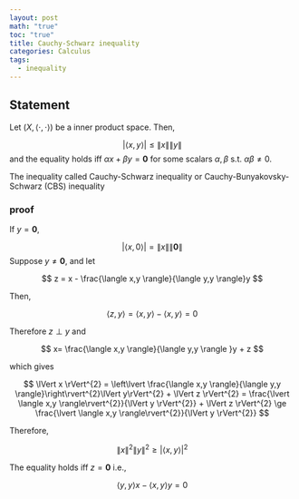 ```yaml
---
layout: post
math: "true"
toc: "true"
title: Cauchy-Schwarz inequality
categories: Calculus
tags:
  - inequality
---
```

## Statement

Let ${ (X,\langle \cdot,\cdot \rangle) }$ be a inner product space. Then,

$$ \lvert \langle x,y \rangle \rvert \le \lVert x \rVert  \lVert y \rVert$$
and the equality holds iff ${ \alpha x + \beta y = \mathbf{0} }$ for some scalars ${ \alpha,\beta }$ s.t. ${ \alpha \beta \neq 0 }$.

The inequality called Cauchy-Schwarz inequality or Cauchy-Bunyakovsky-Schwarz (CBS) inequality

### proof

If ${ y=\mathbf{0} }$,

$$ \lvert \langle x,0 \rangle \rvert = \lVert x \rVert \lVert \mathbf{0} \rVert $$
Suppose ${ y \neq \mathbf{0} }$, and let

$$ z = x - \frac{\langle x,y \rangle}{\langle y,y \rangle}y $$

Then,

$$ \langle z,y \rangle = \langle x,y \rangle - \langle x,y \rangle = 0$$

Therefore ${ z \perp y }$ and

$$ x= \frac{\langle x,y \rangle}{\langle y,y \rangle }y + z $$

which gives

$$ \lVert x \rVert^{2} = \left\lvert \frac{\langle x,y \rangle}{\langle y,y \rangle}\right\rvert^{2}\lVert y\rVert^{2} + \lVert z \rVert^{2} = \frac{\lvert \langle x,y \rangle\rvert^{2}}{\lVert y \rVert^{2}} + \lVert z \rVert^{2} \ge \frac{\lvert \langle x,y \rangle\rvert^{2}}{\lVert y \rVert^{2}} $$

Therefore,

$$ \lVert x \rVert^{2} \lVert y \rVert^{2} \ge \lvert\langle x,y \rangle\rvert^{2}  $$

The equality holds iff ${ z = \mathbf{0} }$ i.e.,

$$ \langle y,y \rangle x-\langle x,y \rangle y =0 $$
